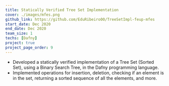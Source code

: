 ```yaml
---
title: Statically Verified Tree Set Implementation
cover: ./images/mfes.png
github_link: https://github.com/EduRibeiro00/TreeSetImpl-feup-mfes
start_date: Dec 2020
end_date: Dec 2020
team_size: 1
techs: [Dafny]
project: true
project_page_order: 9
---
```

* Developed a statically verified implementation of a Tree Set (Sorted Set), using a Binary Search Tree, in the Dafny programming language.
* Implemented operations for insertion, deletion, checking if an element is in the set, returning a sorted sequence of all the elements, and more.